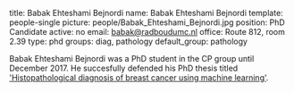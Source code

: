 title: Babak Ehteshami Bejnordi
name: Babak Ehteshami Bejnordi
template: people-single
picture: people/Babak_Ehteshami_Bejnordi.jpg
position: PhD Candidate
active: no
email: babak@radboudumc.nl
office: Route 812, room 2.39
type: phd
groups: diag, pathology
default_group: pathology

Babak Ehteshami Bejnordi was a PhD student in the CP group until December 2017. He succesfully defended his PhD thesis titled ['Histopathological diagnosis of breast cancer using machine learning'](https://www.computationalpathologygroup.eu/publications/bejn17a/).
